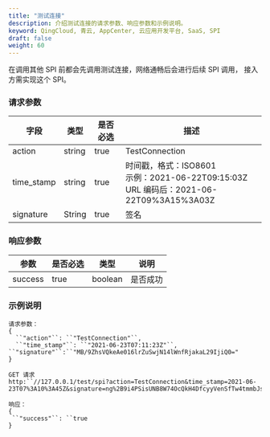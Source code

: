 ```yaml
---
title: "测试连接"
description: 介绍测试连接的请求参数、响应参数和示例说明。
keyword: QingCloud, 青云, AppCenter, 云应用开发平台, SaaS, SPI
draft: false
weight: 60
---
```


在调用其他 SPI 前都会先调用测试连接，网络通畅后会进行后续 SPI 调用， 接入方需实现这个 SPI。

### 请求参数

| 字段       | 类型   | 是否必选 | 描述                                                         |
| ---------- | ------ | -------- | ------------------------------------------------------------ |
| action     | string | true     | TestConnection                                               |
| time_stamp | string | true     | 时间戳，格式：ISO8601<br />示例：2021-06-22T09:15:03Z<br />URL 编码后：2021-06-22T09%3A15%3A03Z |
| signature  | String | true     | 签名                                                         |

### 响应参数

| 参数    | 是否必选 | 类型    | 说明     |
| ------- | -------- | ------- | -------- |
| success | true     | boolean | 是否成功 |

### 示例说明

```
请求参数：
{
  ``"action"``: ``"TestConnection"``,
  ``"time_stamp"``: ``"2021-06-23T07:11:23Z"``,    ``"signature"``:``"MB/9ZhsVQkeAe016lrZuSwjN14lWnfRjakaL29IjiQ0="
}
```

```
GET 请求
http:``//127.0.0.1/test/spi?action=TestConnection&time_stamp=2021-06-23T07%3A10%3A45Z&signature=ng%2B9i4PSisUNB8W74OcQkH4DfcyyVenSfTw4tmmbJso%3D
```

```
响应：
{
 ``"success"``: ``true
}
```
